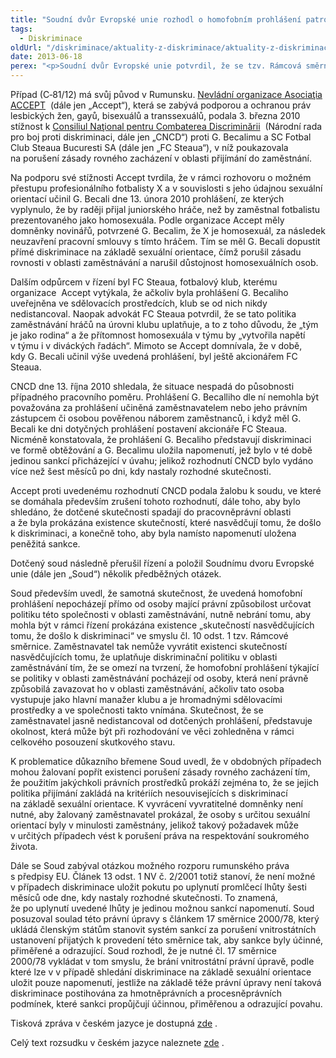 ```yaml
---
title: "Soudní dvůr Evropské unie rozhodl o homofobním prohlášení patrona fotbalového klubu"
tags:
  - Diskriminace
oldUrl: "/diskriminace/aktuality-z-diskriminace/aktuality-z-diskriminace-2013/soudni-dvur-evropske-unie-rozhodl-o-homofobnim-prohlaseni-patrona-fotbaloveho-klubu/"
date: 2013-06-18
perex: "<p>Soudní dvůr Evropské unie potvrdil, že se tzv. Rámcová směrnice vztahuje i na případy, kdy patron fotbalového klubu činí homofobní prohlášení ve spojitosti s náborem fotbalistů, ačkoliv nemá právní způsobilost zavazovat nebo zastupovat klub v oblasti zaměstnávání. Dále Soud potvrdil, že taková homofobní prohlášení mohou vést k přesunu důkazního břemene. V neposlední řadě Soud vyslovil názor, že pokud při přijímání nových hráčů došlo k diskriminaci na základě sexuální orientace, není v řízení po zaměstnavateli vyžadováno podání důkazu, jehož předložením by nutně bylo porušeno právo na respektování soukromého života. </p>"
---
```


<!-- imported from the old website -->

<p class="align-blok">Případ (C‑81/12) má svůj původ v Rumunsku. <a title="Otevření do nového okna" href="http://accept-romania.ro/en/" target="_blank">Nevládní organizace Asociaţia ACCEPT</a>  (dále jen „Accept“), která se zabývá podporou a ochranou práv lesbických žen, gayů, bisexuálů a transsexuálů, podala 3. března 2010 stížnost k <a title="Otevření do nového okna" href="http://www.cncd.org.ro/?language=en" target="_blank">Consiliul Naţional pentru Combaterea Discriminării</a>  (Národní rada pro boj proti diskriminaci, dále jen „CNCD“) proti G. Becalimu a SC Fotbal Club Steaua Bucuresti SA (dále jen „FC Steaua“), v níž poukazovala na porušení zásady rovného zacházení v oblasti přijímání do zaměstnání.</p><p class="align-blok">Na podporu své stížnosti Accept tvrdila, že v rámci rozhovoru o možném přestupu profesionálního fotbalisty X a v souvislosti s jeho údajnou sexuální orientací učinil G. Becali dne 13. února 2010 prohlášení, ze kterých vyplynulo, že by raději přijal juniorského hráče, než by zaměstnal fotbalistu prezentovaného jako homosexuála. Podle organizace Accept měly domněnky novinářů, potvrzené G. Becalim, že X je homosexuál, za následek neuzavření pracovní smlouvy s tímto hráčem. Tím se měl G. Becali dopustit přímé diskriminace na základě sexuální orientace, čímž porušil zásadu rovnosti v oblasti zaměstnávání a narušil důstojnost homosexuálních osob.</p><p class="align-blok">Dalším odpůrcem v řízení byl FC Steaua, fotbalový klub, kterému organizace  Accept vytýkala, že ačkoliv byla prohlášení G. Becaliho uveřejněna ve sdělovacích prostředcích, klub se od nich nikdy nedistancoval. Naopak advokát FC Steaua potvrdil, že se tato politika zaměstnávání hráčů na úrovni klubu uplatňuje, a to z toho důvodu, že „tým je jako rodina“ a že přítomnost homosexuála v týmu by „vytvořila napětí v týmu i v diváckých řadách“. Mimoto se Accept domnívala, že v době, kdy G. Becali učinil výše uvedená prohlášení, byl ještě akcionářem FC Steaua.</p><p class="align-blok">CNCD dne 13. října 2010 shledala, že situace nespadá do působnosti případného pracovního poměru. Prohlášení G. Becalliho dle ní nemohla být považována za prohlášení učiněná zaměstnavatelem nebo jeho právním zástupcem či osobou pověřenou náborem zaměstnanců, i když měl G. Becali ke dni dotyčných prohlášení postavení akcionáře FC Steaua. Nicméně konstatovala, že prohlášení G. Becaliho představují diskriminaci ve formě obtěžování a G. Becalimu uložila napomenutí, jež bylo v té době jedinou sankcí přicházející v úvahu; jelikož rozhodnutí CNCD bylo vydáno více než šest měsíců po dni, kdy nastaly rozhodné skutečnosti.</p><p class="align-blok">Accept proti uvedenému rozhodnutí CNCD podala žalobu k soudu, ve které se domáhala především zrušení tohoto rozhodnutí, dále toho, aby bylo shledáno, že dotčené skutečnosti spadají do pracovněprávní oblasti a že byla prokázána existence skutečností, které nasvědčují tomu, že došlo k diskriminaci, a konečně toho, aby byla namísto napomenutí uložena peněžitá sankce.</p><p class="align-blok">Dotčený soud následně přerušil řízení a položil Soudnímu dvoru Evropské unie (dále jen „Soud“) několik předběžných otázek. </p><p class="align-blok">Soud především uvedl, že samotná skutečnost, že uvedená homofobní prohlášení nepocházejí přímo od osoby mající právní způsobilost určovat politiku této společnosti v oblasti zaměstnávání, nutně nebrání tomu, aby mohla být v rámci řízení prokázána existence „skutečností nasvědčujících tomu, že došlo k diskriminaci“ ve smyslu čl. 10 odst. 1 tzv. Rámcové směrnice. Zaměstnavatel tak nemůže vyvrátit existenci skutečností nasvědčujících tomu, že uplatňuje diskriminační politiku v oblasti zaměstnávání tím, že se omezí na tvrzení, že homofobní prohlášení týkající se politiky v oblasti zaměstnávání pocházejí od osoby, která není právně způsobilá zavazovat ho v oblasti zaměstnávání, ačkoliv tato osoba vystupuje jako hlavní manažer klubu a je hromadnými sdělovacími prostředky a ve společnosti takto vnímána. Skutečnost, že se zaměstnavatel jasně nedistancoval od dotčených prohlášení, představuje okolnost, která může být při rozhodování ve věci zohledněna v rámci celkového posouzení skutkového stavu.</p><p class="align-blok">K problematice důkazního břemene Soud uvedl, že v obdobných případech mohou žalovaní popřít existenci porušení zásady rovného zacházení tím, že použitím jakýchkoli právních prostředků prokáží zejména to, že se jejich politika přijímání zakládá na kritériích nesouvisejících s diskriminací na základě sexuální orientace. K vyvrácení vyvratitelné domněnky není nutné, aby žalovaný zaměstnavatel prokázal, že osoby s určitou sexuální orientací byly v minulosti zaměstnány, jelikož takový požadavek může v určitých případech vést k porušení práva na respektování soukromého života. </p><p class="align-blok">Dále se Soud zabýval otázkou možného rozporu rumunského práva s předpisy EU. Článek 13 odst. 1 NV č. 2/2001 totiž stanoví, že není možné v případech diskriminace uložit pokutu po uplynutí promlčecí lhůty šesti měsíců ode dne, kdy nastaly rozhodné skutečnosti. To znamená, že po uplynutí uvedené lhůty je jedinou možnou sankcí napomenutí. Soud posuzoval soulad této právní úpravy s článkem 17 směrnice 2000/78, který ukládá členským státům stanovit systém sankcí za porušení vnitrostátních ustanovení přijatých k provedení této směrnice tak, aby sankce byly účinné, přiměřené a odrazující. Soud rozhodl, že je nutné čl. 17 směrnice 2000/78 vykládat v tom smyslu, že brání vnitrostátní právní úpravě, podle které lze v v případě shledání diskriminace na základě sexuální orientace uložit pouze napomenutí, jestliže na základě téže právní úpravy není taková diskriminace postihována za hmotněprávních a procesněprávních podmínek, které sankci propůjčují účinnou, přiměřenou a odrazující povahu. </p><p>Tisková zpráva v českém jazyce je dostupná <a title="Otevření do nového okna" href="http://curia.europa.eu/jcms/upload/docs/application/pdf/2013-04/cp130052cs.pdf" target="_blank">zde</a> . </p><p>Celý text rozsudku v českém jazyce naleznete <a title="Otevření do nového okna" href="http://curia.europa.eu/juris/document/document.jsf?text=&amp;docid=136785&amp;pageIndex=0&amp;doclang=cs&amp;mode=lst&amp;dir=&amp;occ=first&amp;part=1&amp;cid=209640" target="_blank">zde</a> .</p>
